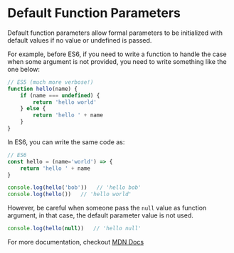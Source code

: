 # Default Function Parameters

Default function parameters allow formal parameters to be initialized with default values if no value or undefined is passed.

For example, before ES6, if you need to write a function to handle the case when some argument is not provided, you need to write something like the one below:

```javascript
// ES5 (much more verbose!)
function hello(name) {
    if (name === undefined) {
        return 'hello world'
    } else {
        return 'hello ' + name
    }
}
```

In ES6, you can write the same code as:

```javascript
// ES6
const hello = (name='world') => {
    return 'hello ' + name
}

console.log(hello('bob'))   // 'hello bob'
console.log(hello())   // 'hello world'
```

However, be careful when someone pass the `null` value as function argument, in that case, the default parameter value is not used.

```javascript
console.log(hello(null))   // 'hello null'
```

For more documentation, checkout [MDN Docs](https://developer.mozilla.org/en-US/docs/Web/JavaScript/Reference/Functions/Default_parameters)


